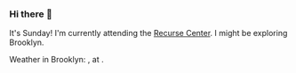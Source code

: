 ### Hi there :wave:

It's Sunday! I'm currently attending the [Recurse Center](https://www.recurse.com/scout/click?t=90d9bc776f490dab14675dbf7b143cae). I might be exploring Brooklyn.

Weather in Brooklyn: , at .
